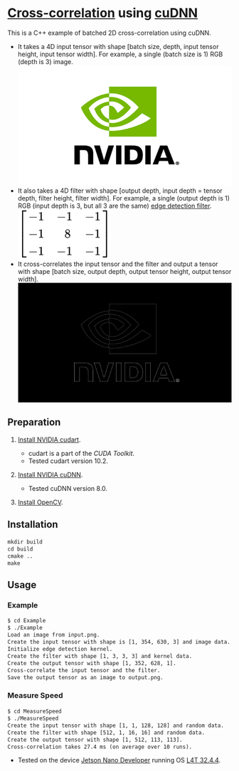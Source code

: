 # [Cross-correlation][cross-correlation] using [cuDNN][cuDNN]

This is a C++ example of batched 2D cross-correlation using cuDNN.
- It takes a 4D input tensor with shape [batch size, depth, input tensor height, input tensor width].
  For example, a single (batch size is 1) RGB (depth is 3) image.
  ![Input tensor](./.README.md/input.png)
- It also takes a 4D filter with shape [output depth, input depth = tensor depth, filter height, filter width].
  For example, a single (output depth is 1) RGB (input depth is 3, but all 3 are the same) [edge detection filter][Kernel].
  ![Filter](./.README.md/filter.svg)
- It cross-correlates the input tensor and the filter and output a tensor with shape [batch size, output depth, output tensor height, output tensor width].
  ![Ouput tensor](./.README.md/output.png)

[cross-correlation]: https://en.wikipedia.org/wiki/Cross-correlation
[cuDNN]: https://docs.nvidia.com/deeplearning/cudnn/
[Kernel]: https://en.wikipedia.org/wiki/Kernel_(image_processing)


## Preparation

1. [Install NVIDIA cudart][install-cuda].
   - cudart is a part of the *CUDA Toolkit*.
   - Tested cudart version 10.2.

2. [Install NVIDIA cuDNN][install-cudnn].
   - Tested cuDNN version 8.0.

2. [Install OpenCV][install-opencv].

[install-cuda]: https://docs.nvidia.com/cuda/cuda-installation-guide-linux/index.html
[install-cudnn]: https://docs.nvidia.com/deeplearning/cudnn/install-guide/index.html#install-linux
[install-opencv]: https://docs.opencv.org/4.x/d7/d9f/tutorial_linux_install.html


## Installation

```
mkdir build
cd build
cmake ..
make
```

## Usage

### Example

```
$ cd Example
$ ./Example 
Load an image from input.png.
Create the input tensor with shape is [1, 354, 630, 3] and image data.
Initialize edge detection kernel.
Create the filter with shape [1, 3, 3, 3] and kernel data.
Create the output tensor with shape [1, 352, 628, 1].
Cross-correlate the input tensor and the filter.
Save the output tensor as an image to output.png.
```

### Measure Speed

```
$ cd MeasureSpeed
$ ./MeasureSpeed
Create the input tensor with shape [1, 1, 128, 128] and random data.
Create the filter with shape [512, 1, 16, 16] and random data.
Create the output tensor with shape [1, 512, 113, 113].
Cross-correlation takes 27.4 ms (on average over 10 runs).
```

- Tested on the device [Jetson Nano Developer][jetson-nano-developer-kit] running OS [L4T 32.4.4][linux-tegra].

[jetson-nano-developer-kit]: https://developer.nvidia.com/embedded/jetson-nano-developer-kit
[linux-tegra]: https://developer.nvidia.com/embedded/linux-tegra-r3244
